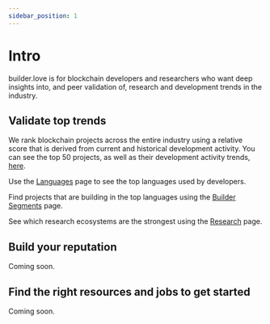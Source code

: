 ```yaml
---
sidebar_position: 1
---
```


# Intro

builder.love is for blockchain developers and researchers who want deep insights into, and peer validation of, research and development trends in the industry. 

## Validate top trends

We rank blockchain projects across the entire industry using a relative score that is derived from current and historical development activity. You can see the top 50 projects, as well as their development activity trends, [here](https://www.builder.love/).

Use the [Languages](https://www.builder.love/languages) page to see the top languages used by developers.

Find projects that are building in the top languages using the [Builder Segments](https://www.builder.love/developers) page.

See which research ecosystems are the strongest using the [Research](https://www.builder.love/research) page.

## Build your reputation

Coming soon.

## Find the right resources and jobs to get started

Coming soon.
